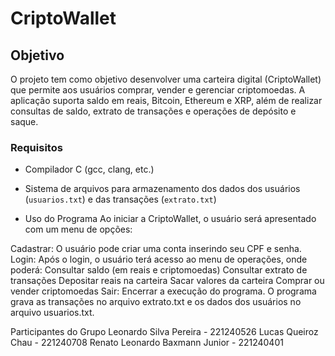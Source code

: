 # CriptoWallet

## Objetivo
O projeto tem como objetivo desenvolver uma carteira digital (CriptoWallet) que permite aos usuários comprar, vender e gerenciar criptomoedas. A aplicação suporta saldo em reais, Bitcoin, Ethereum e XRP, 
além de realizar consultas de saldo, extrato de transações e operações de depósito e saque.

### Requisitos
- Compilador C (gcc, clang, etc.)
- Sistema de arquivos para armazenamento dos dados dos usuários (`usuarios.txt`) e das transações (`extrato.txt`)

- Uso do Programa
Ao iniciar a CriptoWallet, o usuário será apresentado com um menu de opções:

Cadastrar: O usuário pode criar uma conta inserindo seu CPF e senha.
Login: Após o login, o usuário terá acesso ao menu de operações, onde poderá:
Consultar saldo (em reais e criptomoedas)
Consultar extrato de transações
Depositar reais na carteira
Sacar valores da carteira
Comprar ou vender criptomoedas
Sair: Encerrar a execução do programa.
O programa grava as transações no arquivo extrato.txt e os dados dos usuários no arquivo usuarios.txt.

Participantes do Grupo
Leonardo Silva Pereira - 221240526
Lucas Queiroz Chau - 221240708
Renato Leonardo Baxmann Junior - 221240401


